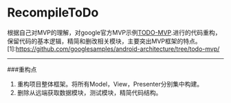 # RecompileToDo
根据自己对MVP的理解，对google官方MVP示例[TODO-MVP](1).进行的代码重构，保留代码的基本逻辑，精简和删改相关模块，主要突出MVP框架的特点。
[1]:https://github.com/googlesamples/android-architecture/tree/todo-mvp/
* * *
###重构点
1. 重构项目整体框架。将所有Model，View，Presenter分别集中构建。  
2. 删除从远端获取数据模块，测试模块，精简代码结构。
